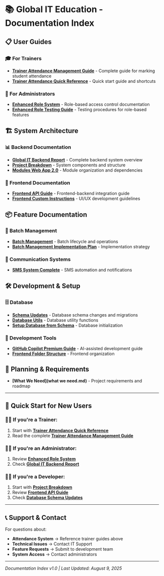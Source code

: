 # 📚 Global IT Education - Documentation Index

## 📋 User Guides

### 🎓 For Trainers
- **[Trainer Attendance Management Guide](TRAINER_ATTENDANCE_GUIDE.md)** - Complete guide for marking student attendance
- **[Trainer Attendance Quick Reference](TRAINER_ATTENDANCE_QUICK_REFERENCE.md)** - Quick start guide and shortcuts

### 👥 For Administrators
- **[Enhanced Role System](ENHANCED_ROLE_SYSTEM.md)** - Role-based access control documentation
- **[Enhanced Role Testing Guide](ENHANCED_ROLE_TESTING_GUIDE.md)** - Testing procedures for role-based features

## 🏗️ System Architecture

### 📊 Backend Documentation
- **[Global IT Backend Report](GlobalIT_Backend_Report.md)** - Complete backend system overview
- **[Project Breakdown](project_breakdown.md)** - System components and structure
- **[Modules Web App 2.0](modules_webapp2.md)** - Module organization and dependencies

### 🎨 Frontend Documentation
- **[Frontend API Guide](frontend_api_guide.md)** - Frontend-backend integration guide
- **[Frontend Custom Instructions](frontend_custom_instructions.md)** - UI/UX development guidelines

## 📦 Feature Documentation

### 🎯 Batch Management
- **[Batch Management](batch_management.md)** - Batch lifecycle and operations
- **[Batch Management Implementation Plan](batch_management_implementation_plan.md)** - Implementation strategy

### 📱 Communication Systems
- **[SMS System Complete](SMS_SYSTEM_COMPLETE.md)** - SMS automation and notifications

## 🛠️ Development & Setup

### 🗄️ Database
- **[Schema Updates](SCHEMA_UPDATES.md)** - Database schema changes and migrations
- **[Database Utils](database_utils.py)** - Database utility functions
- **[Setup Database from Schema](setup_database_from_schema.py)** - Database initialization

### 🔧 Development Tools
- **[GitHub Copilot Premium Guide](GITHUB_COPILOT_PREMIUM_GUIDE.md)** - AI-assisted development guide
- **[Frontend Folder Structure](folder_frond_end.py)** - Frontend organization

## 📝 Planning & Requirements
- **[What We Need](what we need.md)** - Project requirements and roadmap

---

## 🚀 Quick Start for New Users

### 👨‍🏫 If you're a Trainer:
1. Start with **[Trainer Attendance Quick Reference](TRAINER_ATTENDANCE_QUICK_REFERENCE.md)**
2. Read the complete **[Trainer Attendance Management Guide](TRAINER_ATTENDANCE_GUIDE.md)**

### 👨‍💼 If you're an Administrator:
1. Review **[Enhanced Role System](ENHANCED_ROLE_SYSTEM.md)**
2. Check **[Global IT Backend Report](GlobalIT_Backend_Report.md)**

### 👨‍💻 If you're a Developer:
1. Start with **[Project Breakdown](project_breakdown.md)**
2. Review **[Frontend API Guide](frontend_api_guide.md)**
3. Check **[Database Schema Updates](SCHEMA_UPDATES.md)**

---

## 📞 Support & Contact

For questions about:
- **Attendance System** → Reference trainer guides above
- **Technical Issues** → Contact IT Support
- **Feature Requests** → Submit to development team
- **System Access** → Contact administrators

---

*Documentation Index v1.0 | Last Updated: August 9, 2025*
